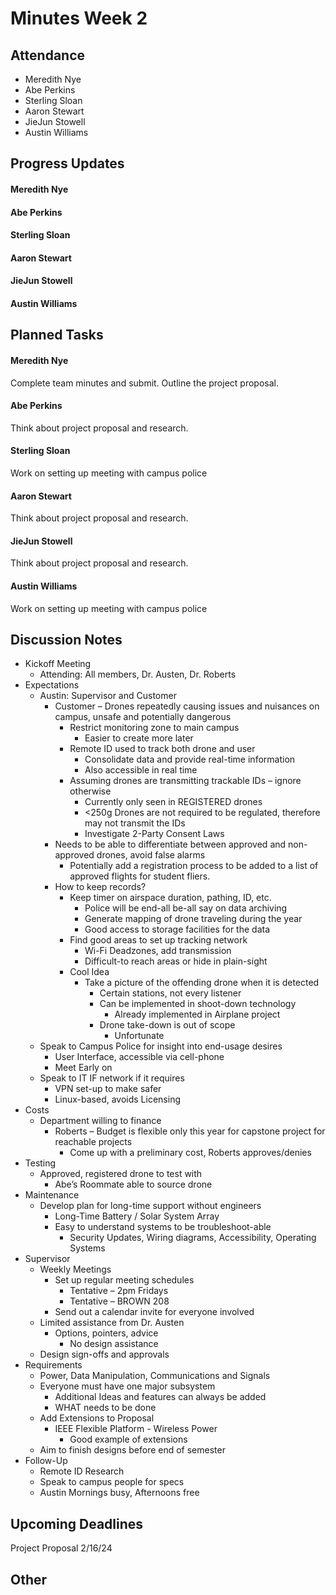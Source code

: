 # Minutes Week 2

## Attendance
   - Meredith Nye
   - Abe Perkins
   - Sterling Sloan
   - Aaron Stewart
   - JieJun Stowell
   - Austin Williams

## Progress Updates
#### Meredith Nye
#### Abe Perkins
#### Sterling Sloan
#### Aaron Stewart
#### JieJun Stowell
#### Austin Williams

## Planned Tasks
#### Meredith Nye
Complete team minutes and submit. Outline the project proposal.
#### Abe Perkins
Think about project proposal and research.
#### Sterling Sloan
Work on setting up meeting with campus police
#### Aaron Stewart
Think about project proposal and research.
#### JieJun Stowell
Think about project proposal and research.
#### Austin Williams
Work on setting up meeting with campus police

## Discussion Notes
- Kickoff Meeting
  - Attending: All members, Dr. Austen, Dr. Roberts
- Expectations
   - Austin: Supervisor and Customer
     - Customer – Drones repeatedly causing issues and nuisances on campus, unsafe and potentially dangerous
       - Restrict monitoring zone to main campus
          - Easier to create more later
       - Remote ID used to track both drone and user
         - Consolidate data and provide real-time information
         - Also accessible in real time
       - Assuming drones are transmitting trackable IDs – ignore otherwise
         - Currently only seen in REGISTERED drones
         - <250g Drones are not required to be regulated, therefore may not transmit the IDs
         - Investigate 2-Party Consent Laws
      - Needs to be able to differentiate between approved and non-approved drones, avoid false alarms
         - Potentially add a registration process to be added to a list of approved flights for student fliers.
      - How to keep records?
         - Keep timer on airspace duration, pathing, ID, etc.
            - Police will be end-all be-all say on data archiving
            - Generate mapping of drone traveling during the year
            - Good access to storage facilities for the data
         - Find good areas to set up tracking network
            - Wi-Fi Deadzones, add transmission
            - Difficult-to reach areas or hide in plain-sight
         - Cool Idea
            - Take a picture of the offending drone when it is detected
               - Certain stations, not every listener
               - Can be implemented in shoot-down technology
                  - Already implemented in Airplane project
               - Drone take-down is out of scope
                  - Unfortunate
   - Speak to Campus Police for insight into end-usage desires
      - User Interface, accessible via cell-phone
      - Meet Early on
   - Speak to IT IF network if it requires
      - VPN set-up to make safer
      - Linux-based, avoids Licensing
- Costs
   - Department willing to finance
      - Roberts – Budget is flexible only this year for capstone project for reachable projects
         - Come up with a preliminary cost, Roberts approves/denies
- Testing
   - Approved, registered drone to test with
      - Abe’s Roommate able to source drone
- Maintenance
   - Develop plan for long-time support without engineers
      - Long-Time Battery / Solar System Array
      - Easy to understand systems to be troubleshoot-able
         - Security Updates, Wiring diagrams, Accessibility, Operating Systems
- Supervisor
   - Weekly Meetings
      - Set up regular meeting schedules
         - Tentative – 2pm Fridays
         - Tentative – BROWN 208
      - Send out a calendar invite for everyone involved
   - Limited assistance from Dr. Austen
      - Options, pointers, advice
         - No design assistance
   - Design sign-offs and approvals
- Requirements
   - Power, Data Manipulation, Communications and Signals
   - Everyone must have one major subsystem
      - Additional Ideas and features can always be added
      - WHAT needs to be done
   - Add Extensions to Proposal
      - IEEE Flexible Platform - Wireless Power
         - Good example of extensions
   - Aim to finish designs before end of semester
- Follow-Up
   - Remote ID Research
   - Speak to campus people for specs
   - Austin Mornings busy, Afternoons free
  
## Upcoming Deadlines
Project Proposal 2/16/24

## Other
